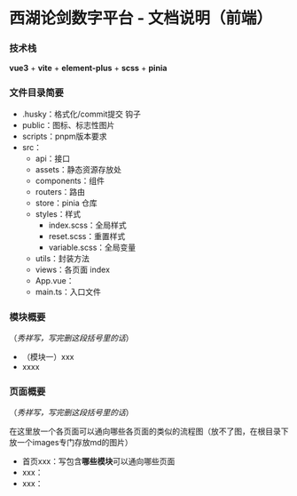 # 西湖论剑数字平台 - 文档说明（前端）

### 技术栈

**vue3** + **vite** + **element-plus** + **scss** + **pinia**

### 文件目录简要

- .husky：格式化/commit提交 钩子
- public：图标、标志性图片
- scripts：pnpm版本要求
- src：
  - api：接口
  - assets：静态资源存放处
  - components：组件
  - routers：路由
  - store：pinia 仓库
  - styles：样式
    - index.scss：全局样式
    - reset.scss：重置样式
    - variable.scss：全局变量
  - utils：封装方法
  - views：各页面 index
  - App.vue：
  - main.ts：入口文件

### 模块概要 

（*秀祥写，写完删这段括号里的话*）

- （模块一）xxx
- xxxx

### 页面概要 

（*秀祥写，写完删这段括号里的话*）

在这里放一个各页面可以通向哪些各页面的类似的流程图（放不了图，在根目录下放一个images专门存放md的图片）

- 首页xxx：写包含**哪些模块**可以通向哪些页面
- xxx：
- xxx：

